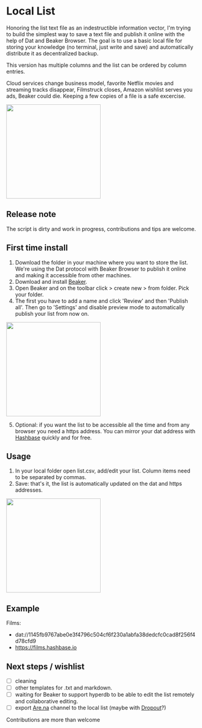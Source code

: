 # Local List
Honoring the list text file as an indestructible information vector, I'm trying to build the simplest way to save a text file and publish it online with the help of Dat and Beaker Browser. The goal is to use a basic local file for storing your knowledge (no terminal, just write and save) and automatically distribute it as decentralized backup.  

This version has multiple columns and the list can be ordered by column entries.

Cloud services change business model, favorite Netflix movies and streaming tracks disappear, Filmstruck closes, Amazon wishlist serves you ads, Beaker could die. Keeping a few copies of a file is a safe excercise.

<img align="center" src=".gif" width="250" height="auto">

## Release note
The script is dirty and work in progress, contributions and tips are welcome.

## First time install
1. Download the folder in your machine where you want to store the list. 
We're using the Dat protocol with Beaker Browser to publish it online and making it accessible from other machines.
2. Download and install [Beaker](https://beakerbrowser.com).
3. Open Beaker and on the toolbar click > create new > from folder. Pick your folder.
4. The first you have to add a name and click 'Review' and then 'Publish all'. Then go to 'Settings' and disable preview mode to automatically publish your list from now on.

<img align="center" src=".gif" width="250" height="auto">

5. Optional: if you want the list to be accessible all the time and from any browser you need a https address. You can mirror your dat address with [Hashbase](https://hashbase.io) quickly and for free.

## Usage
1. In your local folder open list.csv, add/edit your list. Column items need to be separated by commas. 
2. Save: that's it, the list is automatically updated on the dat and https addresses.

<img align="center" src=".gif" width="250" height="auto">

## Example

Films:
- dat://1145fb9767abe0e3f4796c504cf6f230a1abfa38dedcfc0cad8f256f4d78cfd9
- https://films.hashbase.io


## Next steps / wishlist
- [ ] cleaning
- [ ] other templates for .txt and markdown.
- [ ] waiting for Beaker to support hyperdb to be able to edit the list remotely and collaborative editing.
- [ ] export [Are.na](https://are.na) channel to the local list (maybe with [Dropout](https://github.com/jondashkyle/dropout)?)

Contributions are more than welcome


